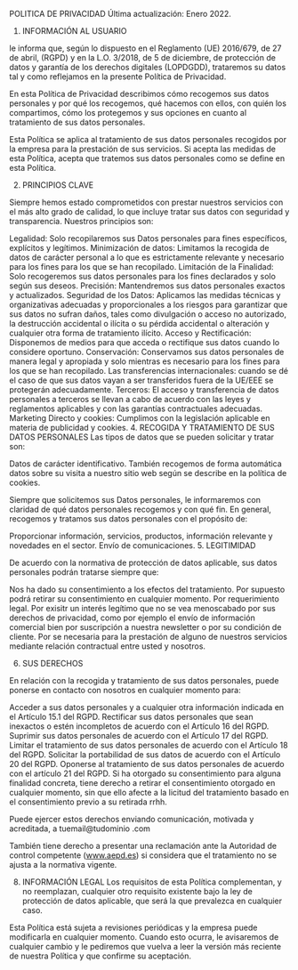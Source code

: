 POLITICA DE PRIVACIDAD
Última actualización: Enero 2022.

1. INFORMACIÓN AL USUARIO

le informa que, según lo dispuesto en el Reglamento (UE) 2016/679, de 27 de abril, (RGPD) y en la L.O. 3/2018, de 5 de diciembre, de protección de datos y garantía de los derechos digitales (LOPDGDD), trataremos su datos tal y como reflejamos en la presente Política de Privacidad.

En esta Política de Privacidad describimos cómo recogemos sus datos personales y por qué los recogemos, qué hacemos con ellos, con quién los compartimos, cómo los protegemos y sus opciones en cuanto al tratamiento de sus datos personales.

Esta Política se aplica al tratamiento de sus datos personales recogidos por la empresa para la prestación de sus servicios. Si acepta las medidas de esta Política, acepta que tratemos sus datos personales como se define en esta Política.

2. PRINCIPIOS CLAVE

Siempre hemos estado comprometidos con prestar nuestros servicios con el más alto grado de calidad, lo que incluye tratar sus datos con seguridad y transparencia. Nuestros principios son:

Legalidad: Solo recopilaremos sus Datos personales para fines específicos, explícitos y legítimos.
Minimización de datos: Limitamos la recogida de datos de carácter personal a lo que es estrictamente relevante y necesario para los fines para los que se han recopilado.
Limitación de la Finalidad: Solo recogeremos sus datos personales para los fines declarados y solo según sus deseos.
Precisión: Mantendremos sus datos personales exactos y actualizados.
Seguridad de los Datos: Aplicamos las medidas técnicas y organizativas adecuadas y proporcionales a los riesgos para garantizar que sus datos no sufran daños, tales como divulgación o acceso no autorizado, la destrucción accidental o ilícita o su pérdida accidental o alteración y cualquier otra forma de tratamiento ilícito.
Acceso y Rectificación: Disponemos de medios para que acceda o rectifique sus datos cuando lo considere oportuno.
Conservación: Conservamos sus datos personales de manera legal y apropiada y solo mientras es necesario para los fines para los que se han recopilado.
Las transferencias internacionales: cuando se dé el caso de que sus datos vayan a ser transferidos fuera de la UE/EEE se protegerán adecuadamente.
Terceros: El acceso y transferencia de datos personales a terceros se llevan a cabo de acuerdo con las leyes y reglamentos aplicables y con las garantías contractuales adecuadas.
Marketing Directo y cookies: Cumplimos con la legislación aplicable en materia de publicidad y cookies.
4. RECOGIDA Y TRATAMIENTO DE SUS DATOS PERSONALES
Las tipos de datos que se pueden solicitar y tratar son:

Datos de carácter identificativo.
También recogemos de forma automática datos sobre su visita a nuestro sitio web  según se describe en la política de cookies.

Siempre que solicitemos sus Datos personales, le informaremos con claridad de qué datos personales recogemos y con qué fin. En general, recogemos y tratamos sus datos personales con el propósito de:

Proporcionar información, servicios, productos, información relevante y novedades en el sector.
Envío de comunicaciones.
5. LEGITIMIDAD

De acuerdo con la normativa de protección de datos aplicable, sus datos personales podrán tratarse siempre que:

Nos ha dado su consentimiento a los efectos del tratamiento. Por supuesto podrá retirar su consentimiento en cualquier momento.
Por requerimiento legal.
Por exisitr un interés legítimo que no se vea menoscabado por sus derechos de privacidad, como por ejemplo el envío de información comercial bien por suscripción a nuestra newsletter o por su condición de cliente.
Por se necesaria para la prestación de alguno de nuestros servicios mediante relación contractual entre usted y nosotros.

6. SUS DERECHOS

En relación con la recogida y tratamiento de sus datos personales, puede ponerse en contacto con nosotros en cualquier momento para:

Acceder a sus datos personales y a cualquier otra información indicada en el Artículo 15.1 del RGPD.
Rectificar sus datos personales que sean inexactos o estén incompletos de acuerdo con el Artículo 16 del RGPD.
Suprimir sus datos personales de acuerdo con el Artículo 17 del RGPD.
Limitar el tratamiento de sus datos personales de acuerdo con el Artículo 18 del RGPD.
Solicitar la portabilidad de sus datos de acuerdo con el Artículo 20 del RGPD.
Oponerse al tratamiento de sus datos personales de acuerdo con el artículo 21 del RGPD.
Si ha otorgado su consentimiento para alguna finalidad concreta, tiene derecho a retirar el consentimiento otorgado en cualquier momento, sin que ello afecte a la licitud del tratamiento basado en el consentimiento previo a su retirada rrhh.

Puede ejercer estos derechos enviando comunicación, motivada y acreditada, a tuemail@tudominio .com

También tiene derecho a presentar una reclamación ante la Autoridad de control competente (www.aepd.es) si considera que el tratamiento no se ajusta a la normativa vigente.

8. INFORMACIÓN LEGAL
Los requisitos de esta Política complementan, y no reemplazan, cualquier otro requisito existente bajo la ley de protección de datos aplicable, que será la que prevalezca en cualquier caso.

Esta Política está sujeta a revisiones periódicas y la empresa puede modificarla en cualquier momento. Cuando esto ocurra, le avisaremos de cualquier cambio y le pediremos que vuelva a leer la versión más reciente de nuestra Política y que confirme su aceptación.